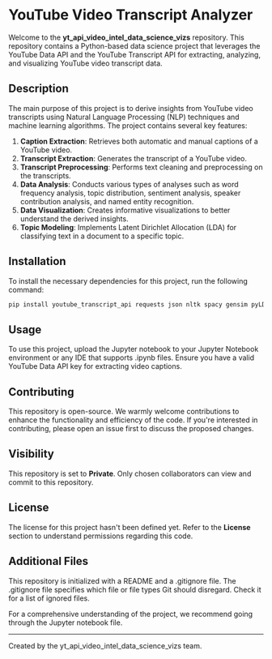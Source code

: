 # YouTube Video Transcript Analyzer 

Welcome to the **yt_api_video_intel_data_science_vizs** repository. This repository contains a Python-based data science project that leverages the YouTube Data API and the YouTube Transcript API for extracting, analyzing, and visualizing YouTube video transcript data. 

## Description

The main purpose of this project is to derive insights from YouTube video transcripts using Natural Language Processing (NLP) techniques and machine learning algorithms. The project contains several key features:

1. **Caption Extraction**: Retrieves both automatic and manual captions of a YouTube video.
2. **Transcript Extraction**: Generates the transcript of a YouTube video.
3. **Transcript Preprocessing**: Performs text cleaning and preprocessing on the transcripts.
4. **Data Analysis**: Conducts various types of analyses such as word frequency analysis, topic distribution, sentiment analysis, speaker contribution analysis, and named entity recognition.
5. **Data Visualization**: Creates informative visualizations to better understand the derived insights.
6. **Topic Modeling**: Implements Latent Dirichlet Allocation (LDA) for classifying text in a document to a specific topic.

## Installation

To install the necessary dependencies for this project, run the following command:

```bash
pip install youtube_transcript_api requests json nltk spacy gensim pyLDAvis plotly
```
## Usage

To use this project, upload the Jupyter notebook to your Jupyter Notebook environment or any IDE that supports .ipynb files. Ensure you have a valid YouTube Data API key for extracting video captions.

## Contributing

This repository is open-source. We warmly welcome contributions to enhance the functionality and efficiency of the code. If you're interested in contributing, please open an issue first to discuss the proposed changes.

## Visibility

This repository is set to **Private**. Only chosen collaborators can view and commit to this repository.

## License

The license for this project hasn't been defined yet. Refer to the **License** section to understand permissions regarding this code.

## Additional Files

This repository is initialized with a README and a .gitignore file. The .gitignore file specifies which file or file types Git should disregard. Check it for a list of ignored files.

For a comprehensive understanding of the project, we recommend going through the Jupyter notebook file.

---

Created by the yt_api_video_intel_data_science_vizs team.
